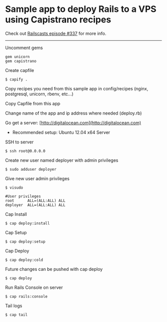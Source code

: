 # Sample app to deploy Rails to a VPS using Capistrano recipes
Check out
[Railscasts episode #337](http://railscasts.com/episodes/337-capistrano-recipes) for more info.
***

Uncomment gems

    gem unicorn
    gem capistrano

Create capfile

    $ capify .

Copy recipes you need from this sample app in config/recipes (nginx, postgresql, unicorn, rbenv, etc...)

Copy Capfile from this app

Change name of the app and ip address where needed (deploy.rb)

Go get a server: [http://digitalocean.com](http://digitalocean.com)
- Recommended setup: Ubuntu 12.04 x64 Server

SSH to server

    $ ssh root@0.0.0.0

Create new user named deployer with admin privileges

    $ sudo adduser deployer

Give new user admin privileges

    $ visudo

    #User privileges
    root      ALL=(ALL:ALL) ALL
    deployer  ALL=(ALL:ALL) ALL

Cap Install

    $ cap deploy:install

Cap Setup

    $ cap deploy:setup

Cap Deploy

    $ cap deploy:cold

Future changes can be pushed with cap deploy

    $ cap deploy

Run Rails Console on server

    $ cap rails:console

Tail logs

    $ cap tail